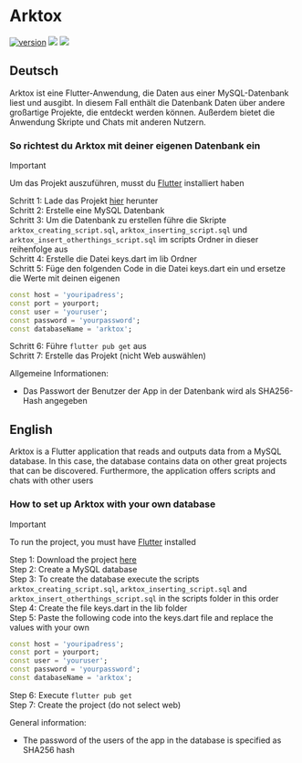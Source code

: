 # Arktox

[![version](https://img.shields.io/badge/version-0.1.0-blue)](https://github.com/OptixWolf/Arktox/releases/latest)
[![](https://img.shields.io/github/downloads/OptixWolf/Arktox/total)](https://github.com/OptixWolf/Arktox/releases/latest)
[![](https://img.shields.io/discord/1107109693165416588?logo=discord)](https://discord.com/invite/KW7GWQfKaj)

## Deutsch
Arktox ist eine Flutter-Anwendung, die Daten aus einer MySQL-Datenbank liest und ausgibt.
In diesem Fall enthält die Datenbank Daten über andere großartige Projekte, die entdeckt werden können.
Außerdem bietet die Anwendung Skripte und Chats mit anderen Nutzern.

### So richtest du Arktox mit deiner eigenen Datenbank ein

> [!IMPORTANT]
> Um das Projekt auszuführen, musst du [Flutter](https://docs.flutter.dev/get-started/install) installiert haben

Schritt 1: Lade das Projekt [hier](https://github.com/OptixWolf/Arktox/archive/refs/heads/main.zip) herunter  
Schritt 2: Erstelle eine MySQL Datenbank  
Schritt 3: Um die Datenbank zu erstellen führe die Skripte `arktox_creating_script.sql`, `arktox_inserting_script.sql` und `arktox_insert_otherthings_script.sql` im scripts Ordner in dieser reihenfolge aus  
Schritt 4: Erstelle die Datei keys.dart im lib Ordner  
Schritt 5: Füge den folgenden Code in die Datei keys.dart ein und ersetze die Werte mit deinen eigenen
```dart
const host = 'youripadress';
const port = yourport;
const user = 'youruser';
const password = 'yourpassword';
const databaseName = 'arktox';
```
Schritt 6: Führe `flutter pub get` aus  
Schritt 7: Erstelle das Projekt (nicht Web auswählen)

Allgemeine Informationen:
- Das Passwort der Benutzer der App in der Datenbank wird als SHA256-Hash angegeben

## English
Arktox is a Flutter application that reads and outputs data from a MySQL database.
In this case, the database contains data on other great projects that can be discovered.
Furthermore, the application offers scripts and chats with other users

### How to set up Arktox with your own database

> [!IMPORTANT]
> To run the project, you must have [Flutter](https://docs.flutter.dev/get-started/install) installed

Step 1: Download the project [here](https://github.com/OptixWolf/Arktox/archive/refs/heads/main.zip)  
Step 2: Create a MySQL database  
Step 3: To create the database execute the scripts `arktox_creating_script.sql`, `arktox_inserting_script.sql` and `arktox_insert_otherthings_script.sql` in the scripts folder in this order  
Step 4: Create the file keys.dart in the lib folder  
Step 5: Paste the following code into the keys.dart file and replace the values with your own
```dart
const host = 'youripadress';
const port = yourport;
const user = 'youruser';
const password = 'yourpassword';
const databaseName = 'arktox';
```
Step 6: Execute `flutter pub get`  
Step 7: Create the project (do not select web)

General information:
- The password of the users of the app in the database is specified as SHA256 hash
